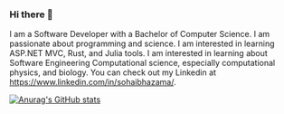 ### Hi there 👋

I am a Software Developer with a Bachelor of Computer Science. I am passionate about programming and science. I am interested in learning ASP.NET MVC, Rust, and Julia tools. I am interested in learning about Software Engineering Computational science, especially computational physics, and biology. You can check out my Linkedin at https://www.linkedin.com/in/sohaibhazama/.

[![Anurag's GitHub stats](https://github-readme-stats.vercel.app/api?username=sohaibhazama)](https://github.com/anuraghazra/github-readme-stats)
